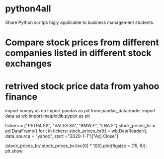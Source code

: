 # python4all
Share Python scritps higly applicable to business management students.

# Compare stock prices from different companies listed in different stock exchanges
# retrived stock price data from yahoo finance

import numpy as np
import pandas as pd
from pandas_datareader import data as wb
import matplotlib.pyplot as plt

tickers = ["PETR4.SA", "VALE3.SA", "BMW.F", "LHA.F"]
stock_prices_br = pd.DataFrame()
for t in tickers:
	stock_prices_br[t] = wb.DataReader(t, data_source = "yahoo", start ="2020-1-1")["Adj Close"]

(stock_prices_br/ stock_prices_br.iloc[0] * 100).plot(figsize = (15, 6));
plt.show
